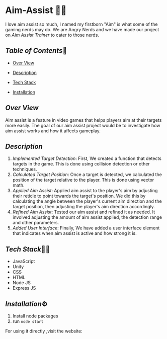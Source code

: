 
# Aim-Assist 🚀🎯
I love aim assist so much, I named my firstborn "Aim" is what some of the gaming nerds may do. We are Angry Nerds and we have made our project on *Aim Assist Trainer* to cater to those nerds.


## *Table of Contents*📝
- [Over View](#over-view)

- [Description](#description)

- [Tech Stack](#tech-stack)

- [Installation](#installation)



## *Over View* 
Aim assist is a feature in video games that helps players aim at their targets more easily. The goal of our aim assist project would be to investigate how aim assist works and how it affects gameplay. 


## *Description*
1. *Implemented Target Detection*: First, We created a function that detects targets in the game. This is done using collision detection or other techniques.
1. *Calculated Target Position*: Once a target is detected, we calculated the position of the target relative to the player. This is done using vector math.
1. *Applied Aim Assist*: Applied aim assist to the player's aim by adjusting their reticle to point towards the target's position. We did this by calculating the angle between the player's current aim direction and the target position, then adjusting the player's aim direction accordingly.
1. *Refined Aim Assist*: Tested our aim assist and refined it as needed. It involved adjusting the amount of aim assist applied, the detection range and other parameters.
1. *Added User Interface*: Finally, We have added a user interface element that indicates when aim assist is active and how strong it is.

## *Tech Stack*🧑‍💻
- JavaScript
- Unity
- CSS
- HTML
- Node JS
- Express JS

## *Installation*⚙️
1. Install node packages
1. run `node start`

For using it directly ,visit the website: []()
